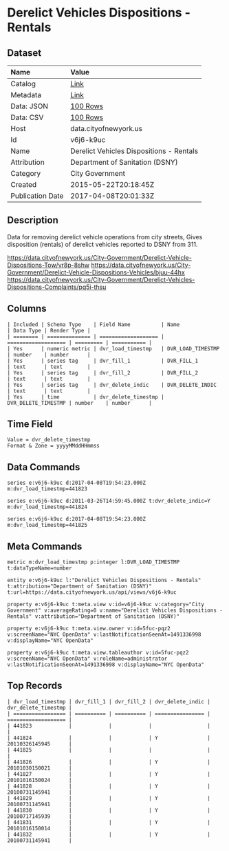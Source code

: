 # Derelict Vehicles Dispositions - Rentals

## Dataset

| Name | Value |
| :--- | :---- |
| Catalog | [Link](https://catalog.data.gov/dataset/derelict-vehicles-dispositions-rentals) |
| Metadata | [Link](https://data.cityofnewyork.us/api/views/v6j6-k9uc) |
| Data: JSON | [100 Rows](https://data.cityofnewyork.us/api/views/v6j6-k9uc/rows.json?max_rows=100) |
| Data: CSV | [100 Rows](https://data.cityofnewyork.us/api/views/v6j6-k9uc/rows.csv?max_rows=100) |
| Host | data.cityofnewyork.us |
| Id | v6j6-k9uc |
| Name | Derelict Vehicles Dispositions - Rentals |
| Attribution | Department of Sanitation (DSNY) |
| Category | City Government |
| Created | 2015-05-22T20:18:45Z |
| Publication Date | 2017-04-08T20:01:33Z |

## Description

Data for removing derelict vehicle operations from city streets, Gives disposition (rentals) of derelict vehicles reported to DSNY from 311.

https://data.cityofnewyork.us/City-Government/Derelict-Vehicle-Dispositions-Tow/vr8p-8shw
https://data.cityofnewyork.us/City-Government/Derelict-Vehicle-Dispositions-Vehicles/bjuu-44hx
https://data.cityofnewyork.us/City-Government/Derelict-Vehicles-Dispositions-Complaints/pq5i-thsu

## Columns

```ls
| Included | Schema Type    | Field Name          | Name                | Data Type | Render Type |
| ======== | ============== | =================== | =================== | ========= | =========== |
| Yes      | numeric metric | dvr_load_timestmp   | DVR_LOAD_TIMESTMP   | number    | number      |
| Yes      | series tag     | dvr_fill_1          | DVR_FILL_1          | text      | text        |
| Yes      | series tag     | dvr_fill_2          | DVR_FILL_2          | text      | text        |
| Yes      | series tag     | dvr_delete_indic    | DVR_DELETE_INDIC    | text      | text        |
| Yes      | time           | dvr_delete_timestmp | DVR_DELETE_TIMESTMP | number    | number      |
```

## Time Field

```ls
Value = dvr_delete_timestmp
Format & Zone = yyyyMMddHHmmss
```

## Data Commands

```ls
series e:v6j6-k9uc d:2017-04-08T19:54:23.000Z m:dvr_load_timestmp=441823

series e:v6j6-k9uc d:2011-03-26T14:59:45.000Z t:dvr_delete_indic=Y m:dvr_load_timestmp=441824

series e:v6j6-k9uc d:2017-04-08T19:54:23.000Z m:dvr_load_timestmp=441825
```

## Meta Commands

```ls
metric m:dvr_load_timestmp p:integer l:DVR_LOAD_TIMESTMP t:dataTypeName=number

entity e:v6j6-k9uc l:"Derelict Vehicles Dispositions - Rentals" t:attribution="Department of Sanitation (DSNY)" t:url=https://data.cityofnewyork.us/api/views/v6j6-k9uc

property e:v6j6-k9uc t:meta.view v:id=v6j6-k9uc v:category="City Government" v:averageRating=0 v:name="Derelict Vehicles Dispositions - Rentals" v:attribution="Department of Sanitation (DSNY)"

property e:v6j6-k9uc t:meta.view.owner v:id=5fuc-pqz2 v:screenName="NYC OpenData" v:lastNotificationSeenAt=1491336998 v:displayName="NYC OpenData"

property e:v6j6-k9uc t:meta.view.tableauthor v:id=5fuc-pqz2 v:screenName="NYC OpenData" v:roleName=administrator v:lastNotificationSeenAt=1491336998 v:displayName="NYC OpenData"
```

## Top Records

```ls
| dvr_load_timestmp | dvr_fill_1 | dvr_fill_2 | dvr_delete_indic | dvr_delete_timestmp | 
| ================= | ========== | ========== | ================ | =================== | 
| 441823            |            |            |                  |                     | 
| 441824            |            |            | Y                | 20110326145945      | 
| 441825            |            |            |                  |                     | 
| 441826            |            |            | Y                | 20101030150021      | 
| 441827            |            |            | Y                | 20101016150024      | 
| 441828            |            |            | Y                | 20100731145941      | 
| 441829            |            |            | Y                | 20100731145941      | 
| 441830            |            |            | Y                | 20100717145939      | 
| 441831            |            |            | Y                | 20101016150014      | 
| 441832            |            |            | Y                | 20100731145941      | 
```